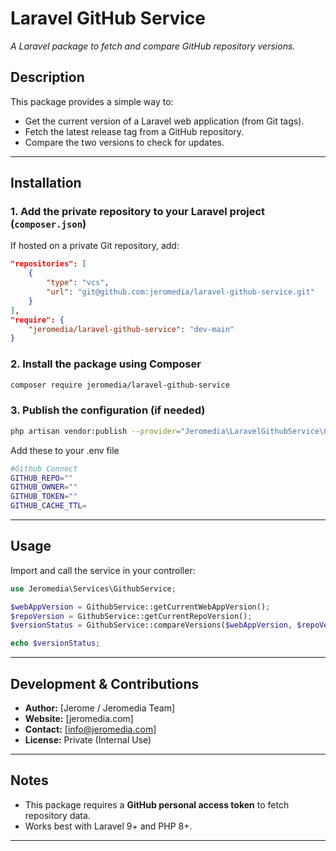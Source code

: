 # **Laravel GitHub Service**

_A Laravel package to fetch and compare GitHub repository versions._

## **Description**

This package provides a simple way to:

- Get the current version of a Laravel web application (from Git tags).
- Fetch the latest release tag from a GitHub repository.
- Compare the two versions to check for updates.

---

## **Installation**

### **1. Add the private repository to your Laravel project (`composer.json`)**

If hosted on a private Git repository, add:

```json
"repositories": [
    {
        "type": "vcs",
        "url": "git@github.com:jeromedia/laravel-github-service.git"
    }
],
"require": {
    "jeromedia/laravel-github-service": "dev-main"
}
```

### **2. Install the package using Composer**

```bash
composer require jeromedia/laravel-github-service
```

### **3. Publish the configuration (if needed)**

```bash
php artisan vendor:publish --provider="Jeromedia\LaravelGithubService\GithubServiceProvider" --tag=config
```
Add these to your .env file

```bash
#Github Connect
GITHUB_REPO=""
GITHUB_OWNER=""
GITHUB_TOKEN=""
GITHUB_CACHE_TTL=
```

---

## **Usage**

Import and call the service in your controller:

```php
use Jeromedia\Services\GithubService;

$webAppVersion = GithubService::getCurrentWebAppVersion();
$repoVersion = GithubService::getCurrentRepoVersion();
$versionStatus = GithubService::compareVersions($webAppVersion, $repoVersion);

echo $versionStatus;
```

---

## **Development & Contributions**

- **Author:** [Jerome / Jeromedia Team]
- **Website:** [jeromedia.com]
- **Contact:** [info@jeromedia.com]
- **License:** Private (Internal Use)

---

## **Notes**

- This package requires a **GitHub personal access token** to fetch repository data.
- Works best with Laravel 9+ and PHP 8+.

---
